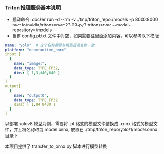 ### Triton 推理服务基本说明

- 启动命令: docker run -d --rm -v ./tmp/triton_repo:/models -p 8000:8000 nvcr.io/nvidia/tritonserver:23.09-py3 tritonserver --model-repository=/models
- 当前 config.pbtxt 文件中为空，如果需要往里面添加内容，可以参考以下模版

```yaml
name: "yolo"  # 这个名称需要与模型目录名称一致
platform: "onnxruntime_onnx"
input [
  {
    name: "images",
    data_type: TYPE_FP32,
    dims: [ 1,3,640,640 ]
  }
]
output[
  {
    name: "output0",
    data_type: TYPE_FP32
    dims: [ 1,84,8400 ]
  }
]
```
以部署 yolov8 模型为例，需要将 .pt 格式的模型文件装换成 .onnx 格式的模型文件，并且将名称改为 model.onnx, 放置在 ./tmp/triton_repo/yolo/1/model.onnx 目录下

本项目提供了 transfer_to_onnx.py 脚本进行模型转换